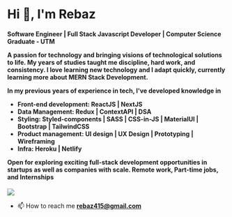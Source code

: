 <h1 align="left">Hi 👋, I'm Rebaz</h1>
<h4 align="left">

Software Engineer | Full Stack Javascript Developer | Computer Science Graduate - UTM

A passion for technology and bringing visions of technological solutions to life. My years of studies taught me discipline, hard work, and consistency. I love learning new technology and I adapt quickly, currently learning more about MERN Stack Development.

In my previous years of experience in tech, I've developed knowledge in 
- Front-end development: ReactJS | NextJS
- Data Management: Redux | ContextAPI | DSA
- Styling: Styled-components | SASS | CSS-in-JS | MaterialUI | Bootstrap | TailwindCSS
- Product management: UI design | UX Design | Prototyping | Wireframing
- Infra: Heroku | Netlify 

Open for exploring exciting full-stack development opportunities in startups as well as companies with scale. Remote work, Part-time jobs, and Internships
</h4>

[![](https://visitcount.itsvg.in/api?id=rebaz36&label=Profile%20Views&color=9&icon=5&pretty=true)](https://visitcount.itsvg.in) 

- 📫 How to reach me 
**rebaz415@gmail.com**
